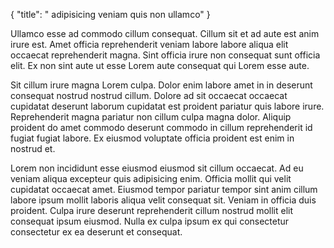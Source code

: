 {
  "title": " adipisicing veniam quis non ullamco"
}

Ullamco esse ad commodo cillum consequat. Cillum sit et ad aute est anim irure est. Amet officia reprehenderit veniam labore labore aliqua elit occaecat reprehenderit magna. Sint officia irure non consequat sunt officia elit. Ex non sint aute ut esse Lorem aute consequat qui Lorem esse aute.

Sit cillum irure magna Lorem culpa. Dolor enim labore amet in in deserunt consequat nostrud nostrud cillum. Dolore ad sit occaecat occaecat cupidatat deserunt laborum cupidatat est proident pariatur quis labore irure. Reprehenderit magna pariatur non cillum culpa magna dolor. Aliquip proident do amet commodo deserunt commodo in cillum reprehenderit id fugiat fugiat labore. Ex eiusmod voluptate officia proident est enim in nostrud et.

Lorem non incididunt esse eiusmod eiusmod sit cillum occaecat. Ad eu veniam aliqua excepteur quis adipisicing enim. Officia mollit qui velit cupidatat occaecat amet. Eiusmod tempor pariatur tempor sint anim cillum labore ipsum mollit laboris aliqua velit consequat sit. Veniam in officia duis proident. Culpa irure deserunt reprehenderit cillum nostrud mollit elit consequat ipsum eiusmod. Nulla ex culpa ipsum ex qui consectetur consectetur ex ea deserunt et consequat.
